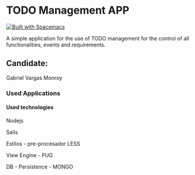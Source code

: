 # TODO Management APP

[![Built with Spacemacs](https://cdn.rawgit.com/syl20bnr/spacemacs/442d025779da2f62fc86c2082703697714db6514/assets/spacemacs-badge.svg)](http://spacemacs.org)


A simple application for the use of TODO management for the control of all functionalities, events and requirements.

## Candidate:
Gabriel Vargas Monroy

### Used Applications

#### Used technologies

Nodejs



Sails


Estilos - pre-procesador LESS

View Engine - PUG



DB - Persistence - MONGO


